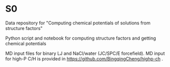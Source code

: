 # S0
Data repository for "Computing chemical potentials of solutions from structure factors"

Python script and notebook for computing structure factors and getting chemical potentials

MD input files for binary LJ and NaCl/water (JC/SPC/E forcefield). MD input for high-P C/H is provided in https://github.com/BingqingCheng/highp-ch .
